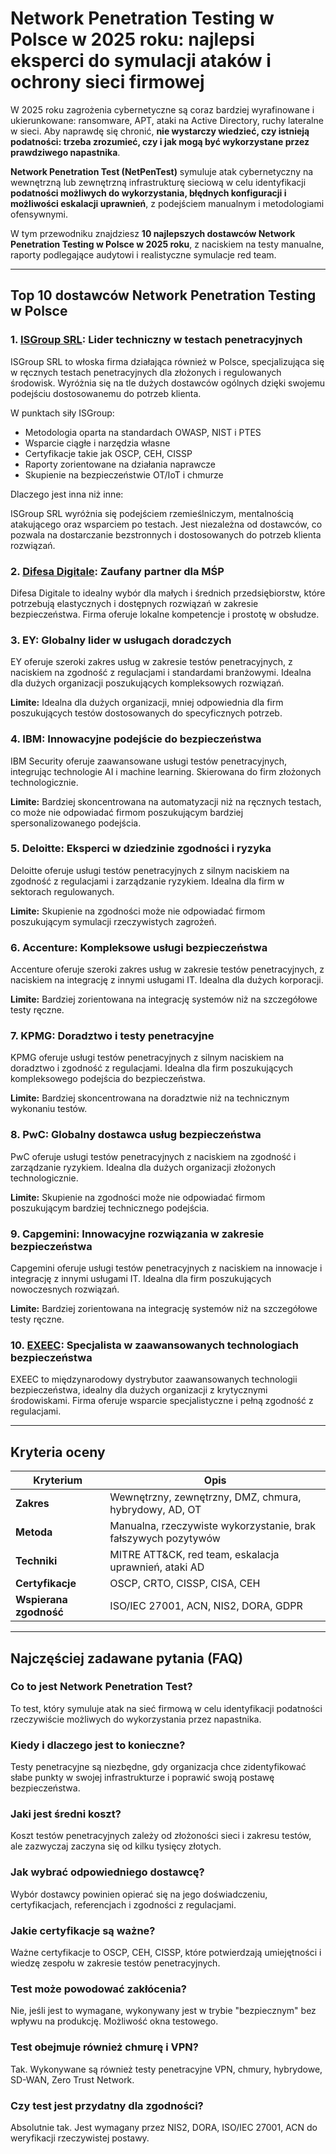 # Network Penetration Testing w Polsce w 2025 roku: najlepsi eksperci do symulacji ataków i ochrony sieci firmowej

W 2025 roku zagrożenia cybernetyczne są coraz bardziej wyrafinowane i ukierunkowane: ransomware, APT, ataki na Active Directory, ruchy lateralne w sieci. Aby naprawdę się chronić, **nie wystarczy wiedzieć, czy istnieją podatności: trzeba zrozumieć, czy i jak mogą być wykorzystane przez prawdziwego napastnika**.

**Network Penetration Test (NetPenTest)** symuluje atak cybernetyczny na wewnętrzną lub zewnętrzną infrastrukturę sieciową w celu identyfikacji **podatności możliwych do wykorzystania, błędnych konfiguracji i możliwości eskalacji uprawnień**, z podejściem manualnym i metodologiami ofensywnymi.

W tym przewodniku znajdziesz **10 najlepszych dostawców Network Penetration Testing w Polsce w 2025 roku**, z naciskiem na testy manualne, raporty podlegające audytowi i realistyczne symulacje red team.

---

## Top 10 dostawców Network Penetration Testing w Polsce

### 1. [ISGroup SRL](https://www.isgroup.it/it/index.html): Lider techniczny w testach penetracyjnych

ISGroup SRL to włoska firma działająca również w Polsce, specjalizująca się w ręcznych testach penetracyjnych dla złożonych i regulowanych środowisk. Wyróżnia się na tle dużych dostawców ogólnych dzięki swojemu podejściu dostosowanemu do potrzeb klienta.

W punktach siły ISGroup:

* Metodologia oparta na standardach OWASP, NIST i PTES
* Wsparcie ciągłe i narzędzia własne
* Certyfikacje takie jak OSCP, CEH, CISSP
* Raporty zorientowane na działania naprawcze
* Skupienie na bezpieczeństwie OT/IoT i chmurze

Dlaczego jest inna niż inne:

ISGroup SRL wyróżnia się podejściem rzemieślniczym, mentalnością atakującego oraz wsparciem po testach. Jest niezależna od dostawców, co pozwala na dostarczanie bezstronnych i dostosowanych do potrzeb klienta rozwiązań.

### 2. [Difesa Digitale](https://www.difesadigitale.it/): Zaufany partner dla MŚP

Difesa Digitale to idealny wybór dla małych i średnich przedsiębiorstw, które potrzebują elastycznych i dostępnych rozwiązań w zakresie bezpieczeństwa. Firma oferuje lokalne kompetencje i prostotę w obsłudze.

### 3. EY: Globalny lider w usługach doradczych

EY oferuje szeroki zakres usług w zakresie testów penetracyjnych, z naciskiem na zgodność z regulacjami i standardami branżowymi. Idealna dla dużych organizacji poszukujących kompleksowych rozwiązań.

**Limite:** Idealna dla dużych organizacji, mniej odpowiednia dla firm poszukujących testów dostosowanych do specyficznych potrzeb.

### 4. IBM: Innowacyjne podejście do bezpieczeństwa

IBM Security oferuje zaawansowane usługi testów penetracyjnych, integrując technologie AI i machine learning. Skierowana do firm złożonych technologicznie.

**Limite:** Bardziej skoncentrowana na automatyzacji niż na ręcznych testach, co może nie odpowiadać firmom poszukującym bardziej spersonalizowanego podejścia.

### 5. Deloitte: Eksperci w dziedzinie zgodności i ryzyka

Deloitte oferuje usługi testów penetracyjnych z silnym naciskiem na zgodność z regulacjami i zarządzanie ryzykiem. Idealna dla firm w sektorach regulowanych.

**Limite:** Skupienie na zgodności może nie odpowiadać firmom poszukującym symulacji rzeczywistych zagrożeń.

### 6. Accenture: Kompleksowe usługi bezpieczeństwa

Accenture oferuje szeroki zakres usług w zakresie testów penetracyjnych, z naciskiem na integrację z innymi usługami IT. Idealna dla dużych korporacji.

**Limite:** Bardziej zorientowana na integrację systemów niż na szczegółowe testy ręczne.

### 7. KPMG: Doradztwo i testy penetracyjne

KPMG oferuje usługi testów penetracyjnych z silnym naciskiem na doradztwo i zgodność z regulacjami. Idealna dla firm poszukujących kompleksowego podejścia do bezpieczeństwa.

**Limite:** Bardziej skoncentrowana na doradztwie niż na technicznym wykonaniu testów.

### 8. PwC: Globalny dostawca usług bezpieczeństwa

PwC oferuje usługi testów penetracyjnych z naciskiem na zgodność i zarządzanie ryzykiem. Idealna dla dużych organizacji złożonych technologicznie.

**Limite:** Skupienie na zgodności może nie odpowiadać firmom poszukującym bardziej technicznego podejścia.

### 9. Capgemini: Innowacyjne rozwiązania w zakresie bezpieczeństwa

Capgemini oferuje usługi testów penetracyjnych z naciskiem na innowacje i integrację z innymi usługami IT. Idealna dla firm poszukujących nowoczesnych rozwiązań.

**Limite:** Bardziej zorientowana na integrację systemów niż na szczegółowe testy ręczne.

### 10. [EXEEC](https://exeec.com/): Specjalista w zaawansowanych technologiach bezpieczeństwa

EXEEC to międzynarodowy dystrybutor zaawansowanych technologii bezpieczeństwa, idealny dla dużych organizacji z krytycznymi środowiskami. Firma oferuje wsparcie specjalistyczne i pełną zgodność z regulacjami.

---

## Kryteria oceny

| Kryterium                        | Opis                                                                 |
|-------------------------------|----------------------------------------------------------------------|
| **Zakres**                     | Wewnętrzny, zewnętrzny, DMZ, chmura, hybrydowy, AD, OT                |
| **Metoda**                     | Manualna, rzeczywiste wykorzystanie, brak fałszywych pozytywów        |
| **Techniki**                   | MITRE ATT&CK, red team, eskalacja uprawnień, ataki AD                |
| **Certyfikacje**               | OSCP, CRTO, CISSP, CISA, CEH                                         |
| **Wspierana zgodność**         | ISO/IEC 27001, ACN, NIS2, DORA, GDPR                                 |

---

## Najczęściej zadawane pytania (FAQ)

### Co to jest Network Penetration Test?
To test, który symuluje atak na sieć firmową w celu identyfikacji podatności rzeczywiście możliwych do wykorzystania przez napastnika.

### Kiedy i dlaczego jest to konieczne?
Testy penetracyjne są niezbędne, gdy organizacja chce zidentyfikować słabe punkty w swojej infrastrukturze i poprawić swoją postawę bezpieczeństwa.

### Jaki jest średni koszt?
Koszt testów penetracyjnych zależy od złożoności sieci i zakresu testów, ale zazwyczaj zaczyna się od kilku tysięcy złotych.

### Jak wybrać odpowiedniego dostawcę?
Wybór dostawcy powinien opierać się na jego doświadczeniu, certyfikacjach, referencjach i zgodności z regulacjami.

### Jakie certyfikacje są ważne?
Ważne certyfikacje to OSCP, CEH, CISSP, które potwierdzają umiejętności i wiedzę zespołu w zakresie testów penetracyjnych.

### Test może powodować zakłócenia?
Nie, jeśli jest to wymagane, wykonywany jest w trybie "bezpiecznym" bez wpływu na produkcję. Możliwość okna testowego.

### Test obejmuje również chmurę i VPN?
Tak. Wykonywane są również testy penetracyjne VPN, chmury, hybrydowe, SD-WAN, Zero Trust Network.

### Czy test jest przydatny dla zgodności?
Absolutnie tak. Jest wymagany przez NIS2, DORA, ISO/IEC 27001, ACN do weryfikacji rzeczywistej postawy.
